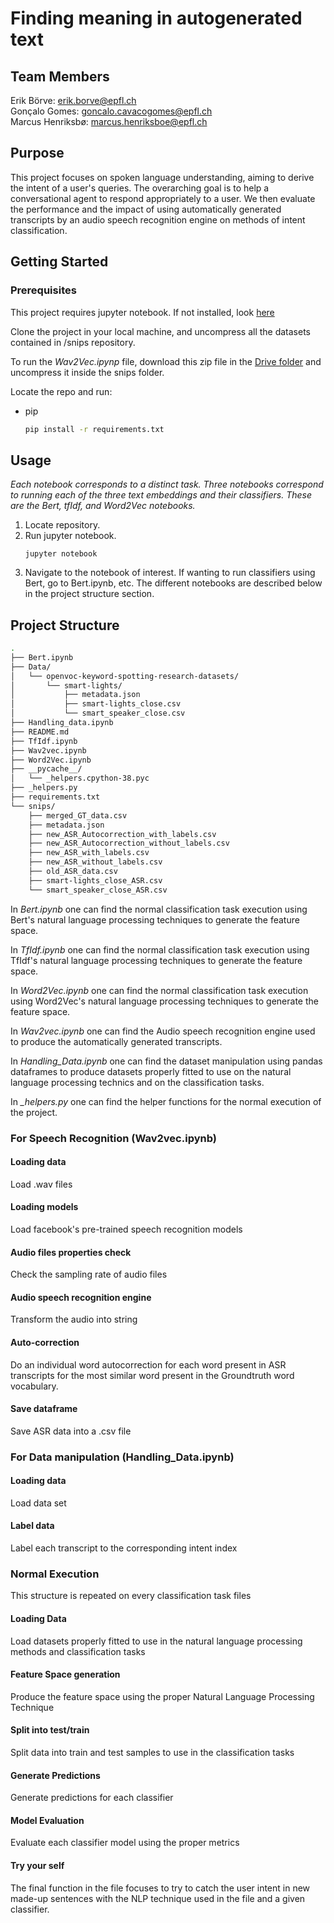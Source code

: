 
# Finding meaning in autogenerated text
 ## Team Members

 Erik Börve: erik.borve@epfl.ch  
 Gonçalo Gomes: goncalo.cavacogomes@epfl.ch  
 Marcus Henriksbø: marcus.henriksboe@epfl.ch  

 ## Purpose
 This project focuses on spoken language understanding, aiming to derive the intent of a user's queries. The overarching goal is to help a conversational agent to respond appropriately to a user. We then evaluate the performance and the impact of using automatically generated transcripts by an audio speech recognition engine on methods of intent classification.

 ## Getting Started

 ### Prerequisites

 This project requires jupyter notebook. If not installed, look [here](https://github.com/jupyter/notebook/blob/master/README.md)

 Clone the project in your local machine, and uncompress all the datasets contained in /snips repository.

 To run the *Wav2Vec.ipynp* file, download this zip file in the [Drive folder]( https://drive.google.com/file/d/170xq6fUiAzCWNe16BbOCDUxFUwEJDtCy/view?usp=sharing) and uncompress it inside the snips folder.

Locate the repo and run:
* pip
  ```sh
  pip install -r requirements.txt
  ```


## Usage

_Each notebook corresponds to a distinct task. Three notebooks correspond to running each of the three text embeddings and their classifiers. These are the Bert, tfIdf, and Word2Vec notebooks._


1. Locate repository.
2. Run jupyter notebook.
   ```
   jupyter notebook
   ```
3. Navigate to the notebook of interest. If wanting to run classifiers using Bert, go to Bert.ipynb, etc. The different notebooks are described below in the project structure section.


 ## Project Structure

```bash
.
├── Bert.ipynb
├── Data/
│   └── openvoc-keyword-spotting-research-datasets/
│       └── smart-lights/
│           ├── metadata.json
│           ├── smart-lights_close.csv
│           └── smart_speaker_close.csv
├── Handling_data.ipynb
├── README.md
├── TfIdf.ipynb
├── Wav2vec.ipynb
├── Word2Vec.ipynb
├── __pycache__/
│   └── _helpers.cpython-38.pyc
├── _helpers.py
├── requirements.txt
└── snips/
    ├── merged_GT_data.csv
    ├── metadata.json
    ├── new_ASR_Autocorrection_with_labels.csv
    ├── new_ASR_Autocorrection_without_labels.csv
    ├── new_ASR_with_labels.csv
    ├── new_ASR_without_labels.csv
    ├── old_ASR_data.csv
    ├── smart-lights_close_ASR.csv
    └── smart_speaker_close_ASR.csv

```

 In *Bert.ipynb* one can find the normal classification task execution using Bert's natural language processing techniques to generate the feature space.

 In *TfIdf.ipynb* one can find the normal classification task execution using TfIdf's natural language processing techniques to generate the feature space.

 In *Word2Vec.ipynb* one can find the normal classification task execution using Word2Vec's natural language processing techniques to generate the feature space.

 In *Wav2vec.ipynb* one can find the Audio speech recognition engine used to produce the automatically generated transcripts.

 In *Handling_Data.ipynb* one can find the dataset manipulation using pandas dataframes to produce datasets properly fitted to use on the natural language processing technics and on the classification tasks.

 In *_helpers.py* one can find the helper functions for the normal execution of the project.


 ### For Speech Recognition (Wav2vec.ipynb)

 #### Loading data
 Load .wav files

 #### Loading models
 Load facebook's pre-trained speech recognition models

 #### Audio files properties check
 Check the sampling rate of audio files

 #### Audio speech recognition engine
 Transform the audio into string

 #### Auto-correction
  Do an individual word autocorrection for each word present in ASR transcripts for the most similar word present in the Groundtruth word vocabulary.
 #### Save dataframe
  Save ASR data into a .csv file

 ### For Data manipulation (Handling_Data.ipynb)

 #### Loading data
  Load data set
 #### Label data
  Label each transcript to the corresponding intent index

 ### Normal Execution
  This structure is repeated on every classification task files

 #### Loading Data
  Load datasets properly fitted to use in the natural language processing methods and classification tasks

 #### Feature Space generation
  Produce the feature space using the proper Natural Language Processing Technique

 #### Split into test/train
  Split data into train and test samples to use in the classification tasks

 #### Generate Predictions
  Generate predictions for each classifier

 #### Model Evaluation
  Evaluate each classifier model using the proper metrics

 #### Try your self
  The final function in the file focuses to try to catch the user intent in new made-up sentences with the NLP technique used in the file and a given classifier.
